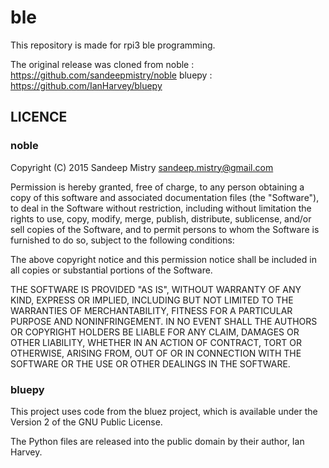 # ble

This repository is made for rpi3 ble programming.

The original release was cloned from
noble : https://github.com/sandeepmistry/noble
bluepy : https://github.com/IanHarvey/bluepy
    
## LICENCE

### noble

Copyright (C) 2015 Sandeep Mistry sandeep.mistry@gmail.com

Permission is hereby granted, free of charge, to any person obtaining a copy of this software and associated documentation files (the "Software"), to deal in the Software without restriction, including without limitation the rights to use, copy, modify, merge, publish, distribute, sublicense, and/or sell copies of the Software, and to permit persons to whom the Software is furnished to do so, subject to the following conditions:

The above copyright notice and this permission notice shall be included in all copies or substantial portions of the Software.

THE SOFTWARE IS PROVIDED "AS IS", WITHOUT WARRANTY OF ANY KIND, EXPRESS OR IMPLIED, INCLUDING BUT NOT LIMITED TO THE WARRANTIES OF MERCHANTABILITY, FITNESS FOR A PARTICULAR PURPOSE AND NONINFRINGEMENT. IN NO EVENT SHALL THE AUTHORS OR COPYRIGHT HOLDERS BE LIABLE FOR ANY CLAIM, DAMAGES OR OTHER LIABILITY, WHETHER IN AN ACTION OF CONTRACT, TORT OR OTHERWISE, ARISING FROM, OUT OF OR IN CONNECTION WITH THE SOFTWARE OR THE USE OR OTHER DEALINGS IN THE SOFTWARE.

### bluepy

This project uses code from the bluez project, which is available under the Version 2 of the GNU Public License.

The Python files are released into the public domain by their author, Ian Harvey.
